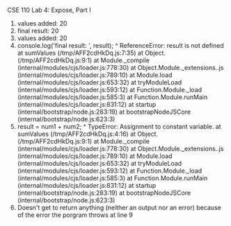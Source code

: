 CSE 110 Lab 4: Expose, Part I
1. values added:  20
2. final result:  20
3. values added:  20
4. console.log('final result: ', result);
                                    ^
ReferenceError: result is not defined
    at sumValues (/tmp/AFF2cdHkDq.js:7:35)
    at Object.<anonymous> (/tmp/AFF2cdHkDq.js:9:1)
    at Module._compile (internal/modules/cjs/loader.js:778:30)
    at Object.Module._extensions..js (internal/modules/cjs/loader.js:789:10)
    at Module.load (internal/modules/cjs/loader.js:653:32)
    at tryModuleLoad (internal/modules/cjs/loader.js:593:12)
    at Function.Module._load (internal/modules/cjs/loader.js:585:3)
    at Function.Module.runMain (internal/modules/cjs/loader.js:831:12)
    at startup (internal/bootstrap/node.js:283:19)
    at bootstrapNodeJSCore (internal/bootstrap/node.js:623:3)
5. result = num1 + num2;
               ^
TypeError: Assignment to constant variable.
    at sumValues (/tmp/AFF2cdHkDq.js:4:16)
    at Object.<anonymous> (/tmp/AFF2cdHkDq.js:9:1)
    at Module._compile (internal/modules/cjs/loader.js:778:30)
    at Object.Module._extensions..js (internal/modules/cjs/loader.js:789:10)
    at Module.load (internal/modules/cjs/loader.js:653:32)
    at tryModuleLoad (internal/modules/cjs/loader.js:593:12)
    at Function.Module._load (internal/modules/cjs/loader.js:585:3)
    at Function.Module.runMain (internal/modules/cjs/loader.js:831:12)
    at startup (internal/bootstrap/node.js:283:19)
    at bootstrapNodeJSCore (internal/bootstrap/node.js:623:3)
6. Doesn't get to return anything (neither an output nor an error) because of the error the porgram throws at line 9